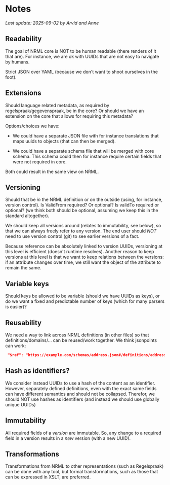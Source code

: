 # Notes

_Last update: 2025-09-02 by Arvid and Anne_

## Readability

The goal of NRML core is NOT to be human readable (there renders of it that are).
For instance, we are ok with UUIDs that are not easy to navigate by humans.

Strict JSON over YAML (because we don't want to shoot ourselves in the foot).

## Extensions

Should language related metadata, as required by regelspraak/gegevenspraak, be in the core?
Or should we have an extension on the core that allows for requiring this metadata?

Options/choices we have:

- We could have a separate JSON file with for instance translations that maps uuids to objects (that can then be
  merged).

- We could have a separate schema file that will be merged with core schema. This schema could then for instance require
  certain fields that were not required in core.

Both could result in the same view on NRML.

## Versioning

Should that be _in_ the NRML definition or on the outside (using, for instance, version control).
Is ValidFrom required? Or optional? Is validTo required or optional? (we think both should be optional, assuming we keep
this in the standard altogether).

We should keep all versions around (relates to immutability, see below), so that we can always freely refer to any
version. The end user should _NOT_ need to use version control (git) to see earlier versions of a fact.

Because reference can be absolutely linked to version UUIDs, versioning at this level is efficient (doesn't runtime
resolves). Another reason to keep versions at this level is that we want to keep relations between the versions: if an
attribute changes over time, we still want the object of the attribute to remain the same.

## Variable keys

Should keys be allowed to be variable (should we have UUIDs as keys), or do we want a fixed and predictable number of
keys (which for many parsers is easier)?

## Reusability

We need a way to link across NRML definitions (in other files) so that definitions/domains/... can be reused/work
together.
We think jsonpoints can work:

```json
 "$ref": "https://example.com/schemas/address.json#/definitions/address"
 ```

## Hash as identifiers?

We consider instead UUIDs to use a hash of the content as an identifier. However, separately defined definitions, even
with the exact same fields can have different semantics and should not be collapsed.
Therefor, we should NOT use hashes as identifiers (and instead we should use globally unique UUIDs)

## Immutability

All required fields of a _version_ are immutable. So, any change to a required field in a version results in a _new_
version (with a new UUID).

## Transformations

Transformations from NRML to other representations (such as Regelspraak) can be done with any tool, but formal
transformations, such as those that can be expressed in XSLT, are preferred.